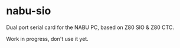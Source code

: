 # nabu-sio

Dual port serial card for the NABU PC, based on Z80 SIO & Z80 CTC.

Work in progress, don't use it yet.
